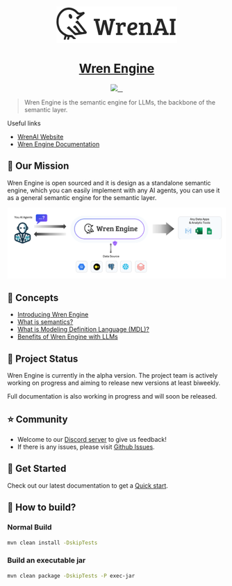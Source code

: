 <p align="center">
  <a href="https://getwren.ai">
    <picture>
      <source media="(prefers-color-scheme: light)" srcset="./misc/wrenai_logo.png">
      <img src="./misc/wrenai_logo.png">
    </picture>
    <h1 align="center">Wren Engine</h1>
  </a>
</p>

<p align="center">
  <a aria-label="Canner" href="https://cannerdata.com/">
    <img src="https://img.shields.io/badge/%F0%9F%A7%A1-Made%20by%20Canner-blue?style=for-the-badge">
  </a>
  <a aria-label="License" href="https://github.com/Canner/wren-engine/blob/main/LICENSE">
    <img alt="" src="https://img.shields.io/github/license/canner/wren-engine?color=blue&style=for-the-badge">
  </a>
  <a aria-label="Join the community on GitHub" href="https://discord.gg/5DvshJqG8Z">
    <img alt="" src="https://img.shields.io/badge/-JOIN%20THE%20COMMUNITY-blue?style=for-the-badge&logo=discord&logoColor=white&labelColor=grey&logoWidth=20">
  </a>
  <a aria-label="Follow us" href="https://x.com/getwrenai">
    <img alt="" src="https://img.shields.io/badge/-@getwrenai-blue?style=for-the-badge&logo=x&logoColor=white&labelColor=gray&logoWidth=20">
  </a>
</p>

> Wren Engine is the semantic engine for LLMs, the backbone of the semantic layer. 

Useful links
- [WrenAI Website](https://getwren.ai)
- [Wren Engine Documentation](https://docs.getwren.ai/engine/get_started/what_is)

## 🎯 Our Mission

Wren Engine is open sourced and it is design as a standalone semantic engine, which you can easily implement with any AI agents, you can use it as a general semantic engine for the semantic layer.

<img src="./misc/wren_engine_flow.png">

## 🤔 Concepts

- [Introducing Wren Engine](https://docs.getwren.ai/engine/get_started/what_is)
- [What is semantics?](https://docs.getwren.ai/engine/concept/what_is_semantics)
- [What is Modeling Definition Language (MDL)?](https://docs.getwren.ai/engine/concept/what_is_mdl)
- [Benefits of Wren Engine with LLMs](https://docs.getwren.ai/engine/concept/benefits_llm)

## 🚧 Project Status
Wren Engine is currently in the alpha version. The project team is actively working on progress and aiming to release new versions at least biweekly.

Full documentation is also working in progress and will soon be released.

## ⭐️ Community

- Welcome to our [Discord server](https://discord.gg/5DvshJqG8Z) to give us feedback!
- If there is any issues, please visit [Github Issues](https://github.com/Canner/wren-engine/issues).

## 🚀 Get Started

Check out our latest documentation to get a [Quick start](https://docs.getwren.ai/engine/get_started/quickstart).

## 🙌 How to build?

### Normal Build

```bash
mvn clean install -DskipTests
```

### Build an executable jar

```bash
mvn clean package -DskipTests -P exec-jar
```
